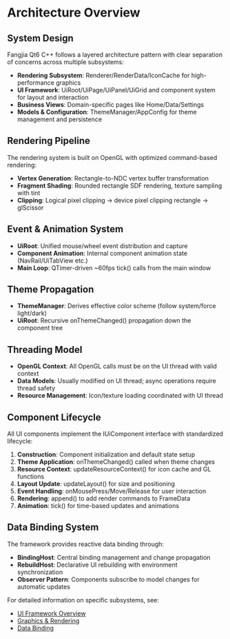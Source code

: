 # Architecture Overview

## System Design

Fangjia Qt6 C++ follows a layered architecture pattern with clear separation of concerns across multiple subsystems:

- **Rendering Subsystem**: Renderer/RenderData/IconCache for high-performance graphics
- **UI Framework**: UiRoot/UiPage/UiPanel/UiGrid and component system for layout and interaction
- **Business Views**: Domain-specific pages like Home/Data/Settings
- **Models & Configuration**: ThemeManager/AppConfig for theme management and persistence

## Rendering Pipeline

The rendering system is built on OpenGL with optimized command-based rendering:

- **Vertex Generation**: Rectangle-to-NDC vertex buffer transformation
- **Fragment Shading**: Rounded rectangle SDF rendering, texture sampling with tint
- **Clipping**: Logical pixel clipping → device pixel clipping rectangle → glScissor

## Event & Animation System

- **UiRoot**: Unified mouse/wheel event distribution and capture
- **Component Animation**: Internal component animation state (NavRail/UiTabView etc.)
- **Main Loop**: QTimer-driven ~60fps tick() calls from the main window

## Theme Propagation

- **ThemeManager**: Derives effective color scheme (follow system/force light/dark)
- **UiRoot**: Recursive onThemeChanged() propagation down the component tree

## Threading Model

- **OpenGL Context**: All OpenGL calls must be on the UI thread with valid context
- **Data Models**: Usually modified on UI thread; async operations require thread safety
- **Resource Management**: Icon/texture loading coordinated with UI thread

## Component Lifecycle

All UI components implement the IUiComponent interface with standardized lifecycle:

1. **Construction**: Component initialization and default state setup
2. **Theme Application**: onThemeChanged() called when theme changes
3. **Resource Context**: updateResourceContext() for icon cache and GL functions
4. **Layout Update**: updateLayout() for size and positioning
5. **Event Handling**: onMousePress/Move/Release for user interaction
6. **Rendering**: append() to add render commands to FrameData
7. **Animation**: tick() for time-based updates and animations

## Data Binding System

The framework provides reactive data binding through:

- **BindingHost**: Central binding management and change propagation
- **RebuildHost**: Declarative UI rebuilding with environment synchronization
- **Observer Pattern**: Components subscribe to model changes for automatic updates

For detailed information on specific subsystems, see:
- [UI Framework Overview](../presentation/ui-framework/overview.md)
- [Graphics & Rendering](../infrastructure/gfx.md)
- [Data Binding](../presentation/binding.md)